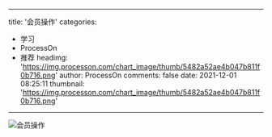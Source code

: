
---
title: '会员操作'
categories: 
 - 学习
 - ProcessOn
 - 推荐
headimg: 'https://img.processon.com/chart_image/thumb/5482a52ae4b047b811f0b716.png'
author: ProcessOn
comments: false
date: 2021-12-01 08:25:11
thumbnail: 'https://img.processon.com/chart_image/thumb/5482a52ae4b047b811f0b716.png'
---

<div>   
<img class="thumb" alt="会员操作" src="https://img.processon.com/chart_image/thumb/5482a52ae4b047b811f0b716.png" referrerpolicy="no-referrer">
<p></p>  
</div>
            